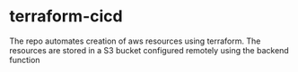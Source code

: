 # terraform-cicd

The repo automates creation of aws resources using terraform.
The resources are stored in a S3 bucket configured remotely using the backend function
